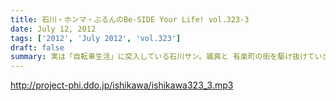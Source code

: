 ```yaml
---
title: 石川・ホンマ・ぶるんのBe-SIDE Your Life! vol.323-3
date: July 12, 2012
tags: ['2012', 'July 2012', 'vol.323']
draft: false
summary: 実は「自転車生活」に突入している石川サン。颯爽と 有楽町の街を駆け抜けていきます。ボクシングエクササイズに 自転車通勤・・・なんて健康的な～～ＮＡＭＡＥ
---
```


http://project-phi.ddo.jp/ishikawa/ishikawa323_3.mp3